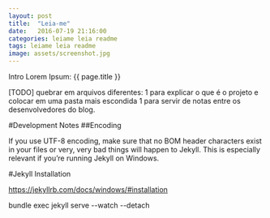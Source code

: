 ```yaml
---
layout: post
title:  "Leia-me"
date:   2016-07-19 21:16:00
categories: leiame leia readme
tags: leiame leia readme
image: assets/screenshot.jpg
---
```


Intro
Lorem Ipsum: {{ page.title }}


[TODO] quebrar em arquivos diferentes: 1 para explicar o que é o projeto e colocar em uma pasta mais escondida 1 para servir de notas entre os desenvolvedores do blog.

#Development Notes
##Encoding


If you use UTF-8 encoding, make sure that no BOM header characters exist in your files or very, very bad things will happen to Jekyll. This is especially relevant if you’re running Jekyll on Windows.


#Jekyll Installation

https://jekyllrb.com/docs/windows/#installation

bundle exec jekyll serve --watch --detach
